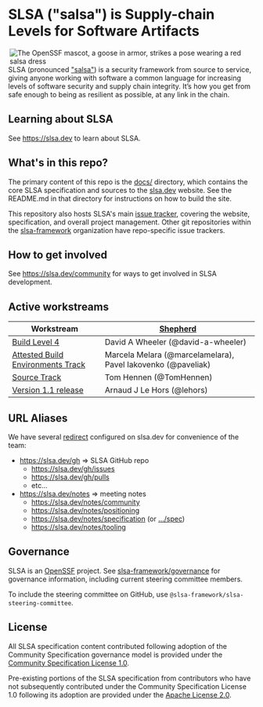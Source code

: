 # SLSA ("salsa") is Supply-chain Levels for Software Artifacts

<img align="right" src="https://github.com/slsa-framework/slsa/blob/main/docs/images/slsa-dancing-goose-logo.svg" alt="The OpenSSF mascot, a goose in armor, strikes a pose wearing a red salsa dress">

SLSA (pronounced ["salsa"](https://www.google.com/search?q=how+to+pronounce+salsa)) is a security framework from source to service, giving anyone working with software a common language for increasing levels of software security and supply chain integrity. It’s how you get from safe enough to being as resilient as possible, at any link in the chain.

## Learning about SLSA

See https://slsa.dev to learn about SLSA.

## What's in this repo?

The primary content of this repo is the [docs/](docs/) directory, which contains
the core SLSA specification and sources to the [slsa.dev] website. See the
README.md in that directory for instructions on how to build the site.

This repository also hosts SLSA's main [issue tracker], covering the website,
specification, and overall project management. Other git repositories within the
[slsa-framework](https://github.com/slsa-framework) organization have
repo-specific issue trackers.

## How to get involved

See https://slsa.dev/community for ways to get involved in SLSA development.

## Active workstreams

| Workstream | [Shepherd]
| ---------- | ----------
| [Build Level 4] | David A Wheeler (@david-a-wheeler)
| [Attested Build Environments Track] | Marcela Melara (@marcelamelara), Pavel Iakovenko (@paveliak)
| [Source Track] | Tom Hennen (@TomHennen)
| [Version 1.1 release] | Arnaud J Le Hors (@lehors)

[Shepherd]: CONTRIBUTING.md#workstream-lifecycle
[Build Level 4]: https://github.com/slsa-framework/slsa/issues/977
[Attested Build Environments Track]: https://github.com/slsa-framework/slsa/labels/build-environment-track
[Source Track]: https://github.com/slsa-framework/slsa/issues/956
[Version 1.1 release]: https://github.com/slsa-framework/slsa/issues/900

## URL Aliases

We have several [redirect](docs/_redirects) configured on slsa.dev for
convenience of the team:

-   https://slsa.dev/gh &rArr; SLSA GitHub repo
    -   https://slsa.dev/gh/issues
    -   https://slsa.dev/gh/pulls
    -   etc...
-   https://slsa.dev/notes &rArr; meeting notes
    -   https://slsa.dev/notes/community
    -   https://slsa.dev/notes/positioning
    -   https://slsa.dev/notes/specification
        (or [.../spec](https://slsa.dev/notes/spec))
    -   https://slsa.dev/notes/tooling

## Governance

SLSA is an [OpenSSF](https://openssf.org) project. See
[slsa-framework/governance](https://github.com/slsa-framework/governance) for
governance information, including current steering committee members.

To include the steering committee on GitHub, use
`@slsa-framework/slsa-steering-committee`.

## License

All SLSA specification content contributed following adoption of the Community
Specification governance model is provided under the
[Community Specification License 1.0](LICENSE.md).

Pre-existing portions of the SLSA specification from contributors who have not
subsequently contributed under the Community Specification License 1.0 following
its adoption are provided under the
[Apache License 2.0](https://www.apache.org/licenses/LICENSE-2.0.txt).

<!-- Links -->

[issue tracker]: https://github.com/slsa-framework/slsa/issues
[slsa.dev]: https://slsa.dev
